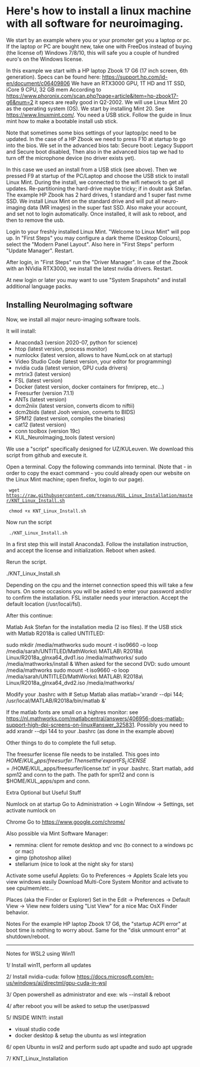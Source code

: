 # Here's how to install a linux machine with all software for neuroimaging.

We start by an example where you or your promoter get you a laptop or pc. 
If the laptop or PC are bought new, take one with FreeDos instead of buying (the license of) Windows 7/8/10, this will safe you a couple of hundred euro's on the Windows license.

In this example we start with a HP laptop Zbook 17 G6 (17 inch screen, 6th generation).
Specs can be found here: https://support.hp.com/id-en/document/c06409806
We have an RTX3000 GPU, 1T HD and 1T SSD, iCore 9 CPU, 32 GB mem
According to https://www.phoronix.com/scan.php?page=article&item=hp-zbook17-g6&num=2 it specs are really good in Q2-2002.
We will use Linux Mint 20 as the operating system (OS).
We start by installing Mint 20. See https://www.linuxmint.com/.
You need a USB stick.
Follow the guide in linux mint how to make a bootable install usb stick.

Note that sometimes some bios settings of your laptop/pc need to be updated.
In the case of a HP Zbook we need to press F10 at startup to go into the bios.
We set in the advanced bios tab: Secure boot: Legacy Support and Secure boot disabled,
Then also in the advanced bios tap we had to turn off the microphone device (no driver exists yet).

In this case we used an install from a USB stick (see above). 
Then we pressed F9 at startup of the PC/Laptop and choose the USB stick to install Linux Mint.
During the install, we connected to the wifi network  to get all updates.
Re-partitioning the hard-drive maybe tricky; if in doubt ask Stefan.
The example HP Zbook has 2 hard drives, 1 standard and 1 super fast nvme SSD. We install Linux Mint on the standard drive and will put all neuro-imaging data (MR images) in the super fast SSD.
Also make your account, and set not to login automatically.
Once installed, it will ask to reboot, and then to remove the usb.

Login to your freshly installed Linux Mint.
"Welcome to Linux Mint" will pop up.
In "First Steps" you may configure a dark theme (Desktop Colours), select the "Modern Panel Layout". 
Also here in "First Steps" perform "Update Manager".
Restart.

After login, in "First Steps" run the "Driver Manager". In case of the Zbook with an NVidia RTX3000, we install the latest nvidia drivers.
Restart.

At new login or later you may want to use "System Snapshots" and install additional language packs.


## Installing NeuroImaging software

Now, we install all major neuro-imaging software tools.

It will install:
- Anaconda3 (version 2020-07, python for science)
- htop (latest version, process monitor)
- numlockx (latest version, allows to have NumLock on at startup)
- Video Studio Code (latest version, your editor for programming)
- nvidia cuda (latest version, GPU cuda drivers)
- mrtrix3 (latest version)
- FSL (latest version)
- Docker (latest version, docker containers for fmriprep, etc...)
- Freesurfer (version 7.1.1)
- ANTs (latest version)
- dcm2niix (latest version, converts dicom to niftii)
- dcm2bids (latest Jooh version, converts to BIDS)
- SPM12 (latest version, compiles the binaries)
- cat12 (latest version)
- conn toolbox (version 19c)
- KUL_NeuroImaging_tools (latest version)

We use a "script" specifically designed for UZ/KULeuven.
We download this script from github and execute it.

Open a terminal.
Copy the following commands into terminal. (Note that - in order to copy the exact command - you could already open our website on the Linux Mint machine; open firefox, login to our page).

<code> wget https://raw.githubusercontent.com/treanus/KUL_Linux_Installation/master/KNT_Linux_Install.sh </code>

<code> chmod +x KNT_Linux_Install.sh </code>

Now run the script

<code> ./KNT_Linux_Install.sh </code>

In a first step this will install Anaconda3.
Follow the installation instruction, and accept the license and initialization.
Reboot when asked.

Rerun the script.

./KNT_Linux_Install.sh

Depending on the cpu and the internet connection speed this will take a few hours.
On some occasions you will be asked to enter your password and/or to confirm the installation.
FSL installer needs your interaction. Accept the default location (/usr/local/fsl).



After this continue:

Matlab
Ask Stefan for the installation media (2 iso files).
 If the USB stick with Matlab R2018a is called UNTITLED:

sudo mkdir /media/mathworks
sudo mount -t iso9660 -o loop /media/sarah/UNTITLED/MathWorks\ MATLAB\ R2018a\ Linux/R2018a_glnxa64_dvd1.iso /media/mathworks/
sudo /media/mathworks/install &
When asked for the second DVD:
sudo umount /media/mathworks
sudo mount -t iso9660 -o loop /media/sarah/UNTITLED/MathWorks\ MATLAB\ R2018a\ Linux/R2018a_glnxa64_dvd2.iso /media/mathworks/

Modify your .bashrc with
\# Setup Matlab
alias matlab='xrandr --dpi 144; /usr/local/MATLAB/R2018a/bin/matlab &'

If the matlab fonts are small on a highres monitor: see https://nl.mathworks.com/matlabcentral/answers/406956-does-matlab-support-high-dpi-screens-on-linux#answer_325831. Possibly you need to add xrandr --dpi 144 to your .bashrc (as done in the example above)


Other things to do to complete the full setup.

The freesurfer license file needs to be installed. This goes into $HOME/KUL_apps/freesurfer. Then set the 'export FS_LICENSE=/$HOME/KUL_apps/freesurfer/license.txt' in your .bashrc.
Start matlab, add spm12 and conn to the path. The path for spm12 and conn is $HOME/KUL_apps/spm and conn.

Extra Optional but Useful Stuff

Numlock on at startup
Go to Administration -> Login Window -> Settings, set activate numlock on

Chrome
Go to https://www.google.com/chrome/

Also possible via Mint Software Manager:
- remmina: client for remote desktop and vnc (to connect to a windows pc or mac)
- gimp (photoshop alike)
- stellarium (nice to look at the night sky for stars)

Activate some useful Applets:
Go to Preferences -> Applets
Scale lets you view windows easily
Download Multi-Core System Monitor and activate to see cpu/mem/etc...

Places (aka the Finder or Explorer)
Set in the Edit -> Preferences -> Default View -> View new folders using "List View" for a nice Mac OsX Finder behavior.




Notes
For the example HP laptop Zbook 17 G6, the "startup ACPI error" at boot time is nothing to worry about. Same for the "disk unmount error" at shutdown/reboot.

----

Notes for WSL2 using Win11


1/ Install win11, perform all updates

2/ Install nvidia-cuda: follow https://docs.microsoft.com/en-us/windows/ai/directml/gpu-cuda-in-wsl

3/ Open powershell as administrator and exe: wls --install & reboot

4/ after reboot you will be asked to setup the user/passwd

5/ INSIDE WIN11: install 
- visual studio code
- docker desktop & setup the ubuntu as wsl integration

6/ open Ubuntu in wsl2 and perform sudo apt upadte and sudo apt upgrade

7/ KNT_Linux_Installation



